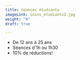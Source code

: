 ```yaml
---
title: Séances étudiants
imageLink: soins_etudiants2.jpg
weight: "0"
draft: true

---
```

* De 12 ans à 25 ans
* Séances d'1h ou 1h30
* 10% de réductions!